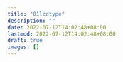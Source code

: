 ```yaml
---
title: "01lcdtype"
description: ""
date: 2022-07-12T14:02:48+08:00
lastmod: 2022-07-12T14:02:48+08:00
draft: true
images: []
---
```

